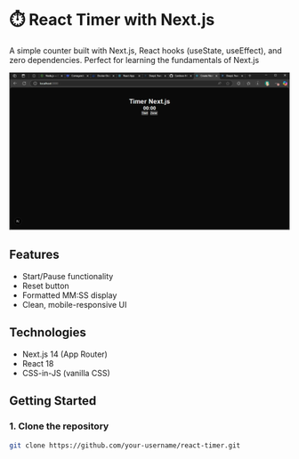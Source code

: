 # ⏱️ React Timer with Next.js

A simple counter built with Next.js, React hooks (useState, useEffect), and zero dependencies. Perfect for learning the fundamentals of Next.js

![Timer Screenshot](/public/timer-screenshot.png)  


## Features
- Start/Pause functionality
- Reset button
- Formatted MM:SS display
- Clean, mobile-responsive UI

## Technologies
- Next.js 14 (App Router)
- React 18
- CSS-in-JS (vanilla CSS)

## Getting Started

### 1. Clone the repository
```bash
git clone https://github.com/your-username/react-timer.git